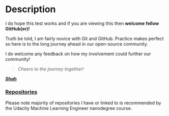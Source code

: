 # Description 

I do hope this test works and if you are viewing this then **welcome fellow GitHub(er)!** 

Truth be told, I am fairly novice with Git and GitHub. Practice makes perfect so here is to the long journey ahead in our open-source community.

I do welcome any feedback on how my involvement could further  our community!

>_Cheers to the journey together!_

**_[Shah](https://github.com/unnaturalshah)_** 

### [Repositories](https://github.com/unnaturalshah?tab=repositories)
Please note majority of repositories I have or linked to is recommended by the Udacity Machine Learning Engineer nanodegree course.


